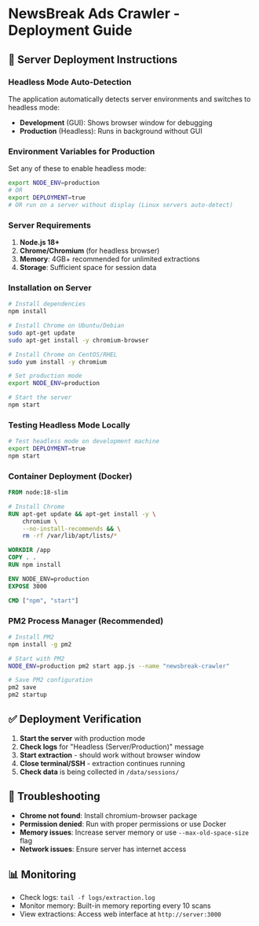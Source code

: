 # NewsBreak Ads Crawler - Deployment Guide

## 🚀 Server Deployment Instructions

### Headless Mode Auto-Detection
The application automatically detects server environments and switches to headless mode:

- **Development** (GUI): Shows browser window for debugging
- **Production** (Headless): Runs in background without GUI

### Environment Variables for Production

Set any of these to enable headless mode:

```bash
export NODE_ENV=production
# OR
export DEPLOYMENT=true
# OR run on a server without display (Linux servers auto-detect)
```

### Server Requirements

1. **Node.js 18+**
2. **Chrome/Chromium** (for headless browser)
3. **Memory**: 4GB+ recommended for unlimited extractions
4. **Storage**: Sufficient space for session data

### Installation on Server

```bash
# Install dependencies
npm install

# Install Chrome on Ubuntu/Debian
sudo apt-get update
sudo apt-get install -y chromium-browser

# Install Chrome on CentOS/RHEL
sudo yum install -y chromium

# Set production mode
export NODE_ENV=production

# Start the server
npm start
```

### Testing Headless Mode Locally

```bash
# Test headless mode on development machine
export DEPLOYMENT=true
npm start
```

### Container Deployment (Docker)

```dockerfile
FROM node:18-slim

# Install Chrome
RUN apt-get update && apt-get install -y \
    chromium \
    --no-install-recommends && \
    rm -rf /var/lib/apt/lists/*

WORKDIR /app
COPY . .
RUN npm install

ENV NODE_ENV=production
EXPOSE 3000

CMD ["npm", "start"]
```

### PM2 Process Manager (Recommended)

```bash
# Install PM2
npm install -g pm2

# Start with PM2
NODE_ENV=production pm2 start app.js --name "newsbreak-crawler"

# Save PM2 configuration
pm2 save
pm2 startup
```

## ✅ Deployment Verification

1. **Start the server** with production mode
2. **Check logs** for "Headless (Server/Production)" message
3. **Start extraction** - should work without browser window
4. **Close terminal/SSH** - extraction continues running
5. **Check data** is being collected in `/data/sessions/`

## 🔧 Troubleshooting

- **Chrome not found**: Install chromium-browser package
- **Permission denied**: Run with proper permissions or use Docker
- **Memory issues**: Increase server memory or use `--max-old-space-size` flag
- **Network issues**: Ensure server has internet access

## 📊 Monitoring

- Check logs: `tail -f logs/extraction.log`
- Monitor memory: Built-in memory reporting every 10 scans
- View extractions: Access web interface at `http://server:3000`
